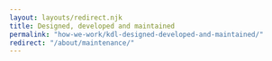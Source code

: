 ```yaml
---
layout: layouts/redirect.njk
title: Designed, developed and maintained
permalink: "how-we-work/kdl-designed-developed-and-maintained/"
redirect: "/about/maintenance/"
---
```


